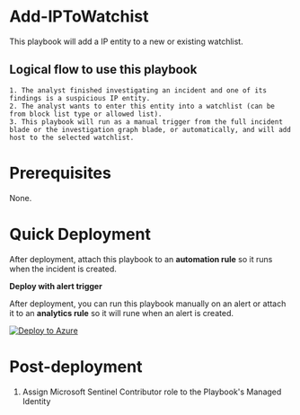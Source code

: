 #  Add-IPToWatchist

This playbook will add a IP entity to a new or existing watchlist.
 
## Logical flow to use this playbook

	1. The analyst finished investigating an incident and one of its findings is a suspicious IP entity.
	2. The analyst wants to enter this entity into a watchlist (can be from block list type or allowed list).
	3. This playbook will run as a manual trigger from the full incident blade or the investigation graph blade, or automatically, and will add host to the selected watchlist.

# Prerequisites

None.

# Quick Deployment
After deployment, attach this playbook to an **automation rule** so it runs when the incident is created.

**Deploy with alert trigger**

After deployment, you can run this playbook manually on an alert or attach it to an **analytics rule** so it will rune when an alert is created.

[![Deploy to Azure](https://aka.ms/deploytoazurebutton)](https://portal.azure.com/#create/Microsoft.Template/uri/https%3A%2F%2Fraw.githubusercontent.com%2FAzure%2FAzure-Sentinel%2Fmaster%2FSolutions%2FWatchlists%20Utilities%2FPlaybooks%2FWatchlist-Add-IPToWatchList%2Falert-trigger%2Fazuredeploy.json)

# Post-deployment
1. Assign Microsoft Sentinel Contributor role to the Playbook's Managed Identity
